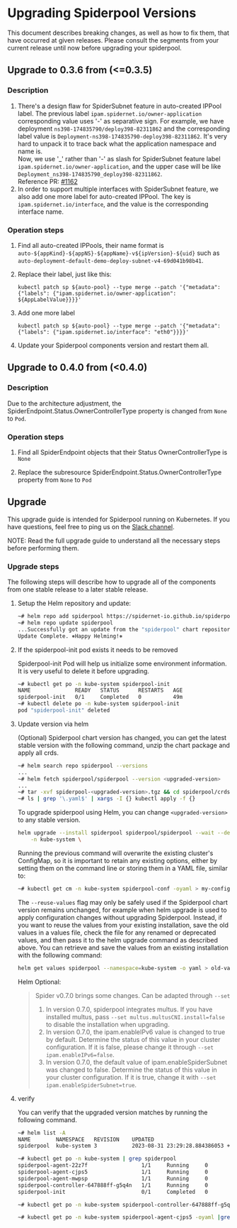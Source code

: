 # Upgrading Spiderpool Versions

This document describes breaking changes, as well as how to fix them, that have occurred at given releases.
Please consult the segments from your current release until now before upgrading your spiderpool.

## Upgrade to 0.3.6 from (<=0.3.5)

### Description

1. There's a design flaw for SpiderSubnet feature in auto-created IPPool label.
   The previous label `ipam.spidernet.io/owner-application` corresponding value uses '-' as separative sign.
   For example, we have deployment `ns398-174835790/deploy398-82311862` and the corresponding label value is `Deployment-ns398-174835790-deploy398-82311862`.
   It's very hard to unpack it to trace back what the application namespace and name is.  
   Now, we use '_' rather than '-' as slash for SpiderSubnet feature label `ipam.spidernet.io/owner-application`, and the upper case
   will be like `Deployment_ns398-174835790_deploy398-82311862`.  
   Reference PR: [#1162](https://github.com/spidernet-io/spiderpool/pull/1162)
2. In order to support multiple interfaces with SpiderSubnet feature, we also add one more label for auto-created IPPool.
   The key is `ipam.spidernet.io/interface`, and the value is the corresponding interface name.

### Operation steps

1. Find all auto-created IPPools, their name format is `auto-${appKind}-${appNS}-${appName}-v${ipVersion}-${uid}` such as `auto-deployment-default-demo-deploy-subnet-v4-69d041b98b41`.

2. Replace their label, just like this:

    ```shell
    kubectl patch sp ${auto-pool} --type merge --patch '{"metadata": {"labels": {"ipam.spidernet.io/owner-application": ${AppLabelValue}}}}'
    ```

3. Add one more label

    ```shell
    kubectl patch sp ${auto-pool} --type merge --patch '{"metadata": {"labels": {"ipam.spidernet.io/interface": "eth0"}}}}'
    ```

4. Update your Spiderpool components version and restart them all.

## Upgrade to 0.4.0 from (<0.4.0)

### Description

Due to the architecture adjustment, the SpiderEndpoint.Status.OwnerControllerType property is changed from `None` to `Pod`.

### Operation steps

1. Find all SpiderEndpoint objects that their Status OwnerControllerType is `None`

2. Replace the subresource SpiderEndpoint.Status.OwnerControllerType property from `None` to `Pod`

## Upgrade

This upgrade guide is intended for Spiderpool running on Kubernetes. If you have questions, feel free to ping us on the [Slack channel](https://app.slack.com/client/T08PSQ7BQ/C05JPU3M48P).

NOTE: Read the full upgrade guide to understand all the necessary steps before performing them.

### Upgrade steps

The following steps will describe how to upgrade all of the components from one stable release to a later stable release.

1. Setup the Helm repository and update:

    ```bash
    ~# helm repo add spiderpool https://spidernet-io.github.io/spiderpool
    ~# helm repo update spiderpool
    ...Successfully got an update from the "spiderpool" chart repository
    Update Complete. ⎈Happy Helming!⎈
    ```

2. If the spiderpool-init pod exists it needs to be removed

    Spiderpool-init Pod will help us initialize some environment information. It is very useful to delete it before upgrading.

    ```bash
    ~# kubectl get po -n kube-system spiderpool-init
    NAME              READY   STATUS      RESTARTS   AGE
    spiderpool-init   0/1     Completed   0          49m
    ~# kubectl delete po -n kube-system spiderpool-init
    pod "spiderpool-init" deleted
    ```

3. Update version via helm

    (Optional) Spiderpool chart version has changed, you can get the latest stable version with the following command, unzip the chart package and apply all crds.

     ```bash
    ~# helm search repo spiderpool --versions
    ...
    ~# helm fetch spiderpool/spiderpool --version <upgraded-version>
    ...
    ~# tar -xvf spiderpool-<upgraded-version>.tgz && cd spiderpool/crds
    ~# ls | grep '\.yaml$' | xargs -I {} kubectl apply -f {}
    ```

    To upgrade spiderpool using Helm, you can change `<upgraded-version>` to any stable version.

    ```bash
    helm upgrade --install spiderpool spiderpool/spiderpool --wait --debug --version <upgraded-version> \
        -n kube-system \
    ```

    Running the previous command will overwrite the existing cluster's ConfigMap, so it is important to retain any existing options, either by setting them on the command line or storing them in a YAML file, similar to:

    ```bash
    ~# kubectl get cm -n kube-system spiderpool-conf -oyaml > my-config.yaml
    ```

    The `--reuse-values` flag may only be safely used if the Spiderpool chart version remains unchanged, for example when helm upgrade is used to apply configuration changes without upgrading Spiderpool. Instead, if you want to reuse the values from your existing installation, save the old values in a values file, check the file for any renamed or deprecated values, and then pass it to the helm upgrade command as described above. You can retrieve and save the values from an existing installation with the following command:

    ```bash
    helm get values spiderpool --namespace=kube-system -o yaml > old-values.yaml
    ```

    Helm Optional:

    > Spider v0.7.0 brings some changes. Can be adapted through `--set`
    >
    > 1. In version 0.7.0, spiderpool integrates multus. If you have installed multus, pass `--set multus.multusCNI.install=false` to disable the installation when upgrading.
    > 2. In version 0.7.0, the ipam.enableIPv6 value is changed to true by default. Determine the status of this value in your cluster configuration. If it is false, please change it through `--set ipam.enableIPv6=false`.
    > 3. In version 0.7.0, the default value of ipam.enableSpiderSubnet was changed to false. Determine the status of this value in your cluster configuration. If it is true, change it with `--set ipam.enableSpiderSubnet=true`.

4. verify

    You can verify that the upgraded version matches by running the following command.

    ```bash
    ~# helm list -A
    NAME        NAMESPACE   REVISION    UPDATED                                 STATUS      CHART                           APP VERSION
    spiderpool  kube-system 3           2023-08-31 23:29:28.884386053 +0800 CST deployed    spiderpool-<upgraded-version>   <upgraded-version>
    
    ~# kubectl get po -n kube-system | grep spiderpool
    spiderpool-agent-22z7f                 1/1     Running     0                3m
    spiderpool-agent-cjps5                 1/1     Running     0                3m
    spiderpool-agent-mwpsp                 1/1     Running     0                3m
    spiderpool-controller-647888ff-g5q4n   1/1     Running     0                3m
    spiderpool-init                        0/1     Completed   0                3m

    ~# kubectl get po -n kube-system spiderpool-controller-647888ff-g5q4n -oyaml |grep image

    ~# kubectl get po -n kube-system spiderpool-agent-cjps5 -oyaml |grep image

    ```
